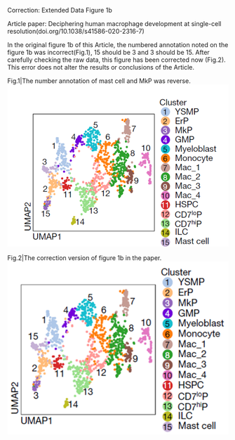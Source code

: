 
Correction: Extended Data Figure 1b

Article paper: Deciphering human macrophage development at single-cell resolution(doi.org/10.1038/s41586-020-2316-7)

In the original figure 1b of this Article, the numbered annotation noted on the figure 1b was incorrect(Fig.1), 15 should be 3 and 3 should be 15.
After carefully checking the raw data, this figure has been corrected now (Fig.2). This error does not alter the results or conclusions of the Article.

Fig.1|The number annotation of mast cell and MkP was reverse.
![image](http://github.com/Liu-Lan-lab/Correction-Bian-et-al-Nature-2020/raw/master/wrong_image.png)

Fig.2|The correction version of figure 1b in the paper.
![image](http://github.com/Liu-Lan-lab/Correction-Bian-et-al-Nature-2020/raw/master/right_image.png)
